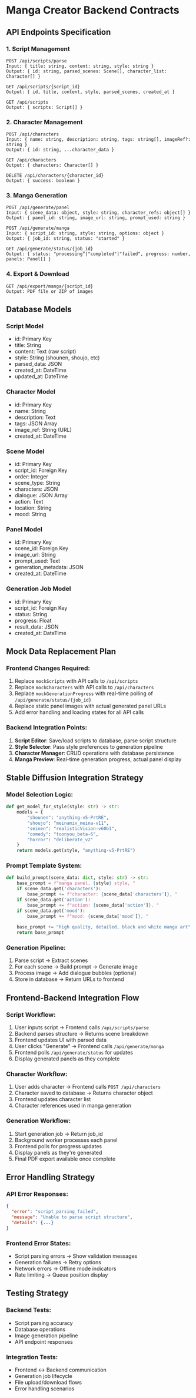 # Manga Creator Backend Contracts

## API Endpoints Specification

### 1. Script Management
```
POST /api/scripts/parse
Input: { title: string, content: string, style: string }
Output: { id: string, parsed_scenes: Scene[], character_list: Character[] }
```

```
GET /api/scripts/{script_id}
Output: { id, title, content, style, parsed_scenes, created_at }
```

```
GET /api/scripts
Output: { scripts: Script[] }
```

### 2. Character Management  
```
POST /api/characters
Input: { name: string, description: string, tags: string[], imageRef?: string }
Output: { id: string, ...character_data }
```

```
GET /api/characters
Output: { characters: Character[] }
```

```
DELETE /api/characters/{character_id}
Output: { success: boolean }
```

### 3. Manga Generation
```
POST /api/generate/panel
Input: { scene_data: object, style: string, character_refs: object[] }
Output: { panel_id: string, image_url: string, prompt_used: string }
```

```
POST /api/generate/manga
Input: { script_id: string, style: string, options: object }
Output: { job_id: string, status: "started" }
```

```
GET /api/generate/status/{job_id}
Output: { status: "processing"|"completed"|"failed", progress: number, panels: Panel[] }
```

### 4. Export & Download
```
GET /api/export/manga/{script_id}
Output: PDF file or ZIP of images
```

## Database Models

### Script Model
- id: Primary Key
- title: String
- content: Text (raw script)
- style: String (shounen, shoujo, etc)
- parsed_data: JSON
- created_at: DateTime
- updated_at: DateTime

### Character Model  
- id: Primary Key
- name: String
- description: Text
- tags: JSON Array
- image_ref: String (URL)
- created_at: DateTime

### Scene Model
- id: Primary Key  
- script_id: Foreign Key
- order: Integer
- scene_type: String
- characters: JSON
- dialogue: JSON Array
- action: Text
- location: String
- mood: String

### Panel Model
- id: Primary Key
- scene_id: Foreign Key
- image_url: String  
- prompt_used: Text
- generation_metadata: JSON
- created_at: DateTime

### Generation Job Model
- id: Primary Key
- script_id: Foreign Key
- status: String
- progress: Float
- result_data: JSON
- created_at: DateTime

## Mock Data Replacement Plan

### Frontend Changes Required:
1. Replace `mockScripts` with API calls to `/api/scripts`
2. Replace `mockCharacters` with API calls to `/api/characters` 
3. Replace `mockGenerationProgress` with real-time polling of `/api/generate/status/{job_id}`
4. Replace static panel images with actual generated panel URLs
5. Add error handling and loading states for all API calls

### Backend Integration Points:
1. **Script Editor**: Save/load scripts to database, parse script structure
2. **Style Selector**: Pass style preferences to generation pipeline
3. **Character Manager**: CRUD operations with database persistence
4. **Manga Preview**: Real-time generation progress, actual panel display

## Stable Diffusion Integration Strategy

### Model Selection Logic:
```python
def get_model_for_style(style: str) -> str:
    models = {
        "shounen": "anything-v5-PrtRE",
        "shoujo": "meinamix_meina-v11", 
        "seinen": "realisticVision-v60b1",
        "comedy": "toonyou_beta-6",
        "horror": "deliberate_v2"
    }
    return models.get(style, "anything-v5-PrtRE")
```

### Prompt Template System:
```python
def build_prompt(scene_data: dict, style: str) -> str:
    base_prompt = f"manga panel, {style} style, "
    if scene_data.get('characters'):
        base_prompt += f"character: {scene_data['characters']}, "
    if scene_data.get('action'):  
        base_prompt += f"action: {scene_data['action']}, "
    if scene_data.get('mood'):
        base_prompt += f"mood: {scene_data['mood']}, "
    
    base_prompt += "high quality, detailed, black and white manga art"
    return base_prompt
```

### Generation Pipeline:
1. Parse script → Extract scenes
2. For each scene → Build prompt → Generate image 
3. Process image → Add dialogue bubbles (optional)
4. Store in database → Return URLs to frontend

## Frontend-Backend Integration Flow

### Script Workflow:
1. User inputs script → Frontend calls `/api/scripts/parse`
2. Backend parses structure → Returns scene breakdown
3. Frontend updates UI with parsed data
4. User clicks "Generate" → Frontend calls `/api/generate/manga`
5. Frontend polls `/api/generate/status` for updates
6. Display generated panels as they complete

### Character Workflow:
1. User adds character → Frontend calls `POST /api/characters`
2. Character saved to database → Returns character object
3. Frontend updates character list
4. Character references used in manga generation

### Generation Workflow:  
1. Start generation job → Return job_id
2. Background worker processes each panel
3. Frontend polls for progress updates
4. Display panels as they're generated
5. Final PDF export available once complete

## Error Handling Strategy

### API Error Responses:
```json
{
  "error": "script_parsing_failed", 
  "message": "Unable to parse script structure",
  "details": {...}
}
```

### Frontend Error States:
- Script parsing errors → Show validation messages
- Generation failures → Retry options  
- Network errors → Offline mode indicators
- Rate limiting → Queue position display

## Testing Strategy

### Backend Tests:
- Script parsing accuracy
- Database operations
- Image generation pipeline
- API endpoint responses

### Integration Tests:
- Frontend ↔ Backend communication
- Generation job lifecycle
- File upload/download flows
- Error handling scenarios
